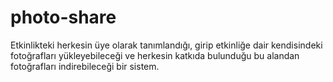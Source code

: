 # photo-share
Etkinlikteki herkesin üye olarak tanımlandığı, girip etkinliğe dair kendisindeki fotoğrafları yükleyebileceği ve herkesin katkıda bulunduğu bu alandan fotoğrafları indirebileceği bir sistem.
